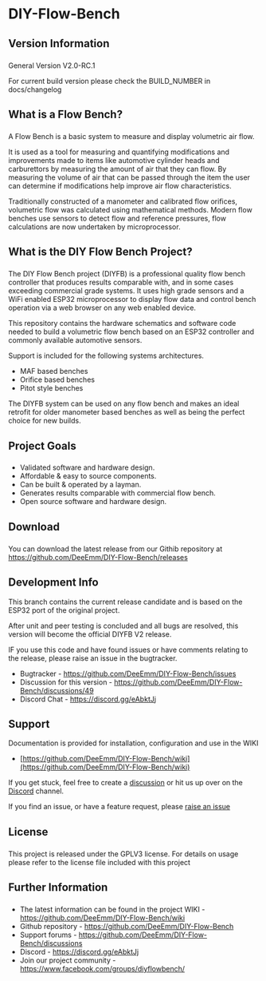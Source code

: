 # DIY-Flow-Bench

## Version Information
###

General Version V2.0-RC.1

For current build version please check the BUILD_NUMBER in docs/changelog



## What is a Flow Bench?
###

A Flow Bench is a basic system to measure and display volumetric air flow.

It is used as a tool for measuring and quantifying modifications and improvements made to items like automotive cylinder heads and carburettors by measuring the amount of air that they can flow. By measuring the volume of air that can be passed through the item the user can determine if modifications help improve air flow characteristics.

Traditionally constructed of a manometer and calibrated flow orifices, volumetric flow was calculated using mathematical methods. Modern flow benches use sensors to detect flow and reference pressures, flow calculations are now undertaken by microprocessor.

## What is the DIY Flow Bench Project?
###

The DIY Flow Bench project (DIYFB) is a professional quality flow bench controller that produces results comparable with, and in some cases exceeding commercial grade systems. It uses high grade sensors and a WiFi enabled ESP32 microprocessor to display flow data and control bench operation via a web browser on any web enabled device. 

This repository contains the hardware schematics and software code needed to build a volumetric flow bench based on an ESP32 controller and commonly available automotive sensors.

Support is included for the following systems architectures.

- MAF based benches
- Orifice based benches
- Pitot style benches

The DIYFB system can be used on any flow bench and makes an ideal retrofit for older manometer based benches as well as being the perfect choice for new builds.


## Project Goals
###
- Validated software and hardware design.
- Affordable & easy to source components.
- Can be built & operated by a layman.
- Generates results comparable with commercial flow bench.
- Open source software and hardware design.


## Download
###

You can download the latest release from our Githib repository at https://github.com/DeeEmm/DIY-Flow-Bench/releases


## Development Info

This branch contains the current release candidate and is based on the ESP32 port of the original project.

After unit and peer testing is concluded and all bugs are resolved, this version will become the official DIYFB V2 release.

IF you use this code and have found issues or have comments relating to the release, please raise an issue in the bugtracker.

- Bugtracker - https://github.com/DeeEmm/DIY-Flow-Bench/issues
- Discussion for this version - https://github.com/DeeEmm/DIY-Flow-Bench/discussions/49
- Discord Chat - https://discord.gg/eAbktJj



## Support

Documentation is provided for installation, configuration and use in the WIKI

- [https://github.com/DeeEmm/DIY-Flow-Bench/wiki](https://github.com/DeeEmm/DIY-Flow-Bench/wiki)

If you get stuck, feel free to create a [discussion](https://github.com/DeeEmm/DIY-Flow-Bench/discussions) or hit us up over on the [Discord](https://discord.gg/eAbktJj) channel.

If you find an issue, or have a feature request, please [raise an issue](https://github.com/DeeEmm/DIY-Flow-Bench/issues)




## License
###

This project is released under the GPLV3 license. For details on usage please refer to the license file included with this project



## Further Information
###

- The latest information can be found in the project WIKI - https://github.com/DeeEmm/DIY-Flow-Bench/wiki
- Github repository - https://github.com/DeeEmm/DIY-Flow-Bench
- Support forums - https://github.com/DeeEmm/DIY-Flow-Bench/discussions
- Discord - https://discord.gg/eAbktJj
- Join our project community - https://www.facebook.com/groups/diyflowbench/ 
